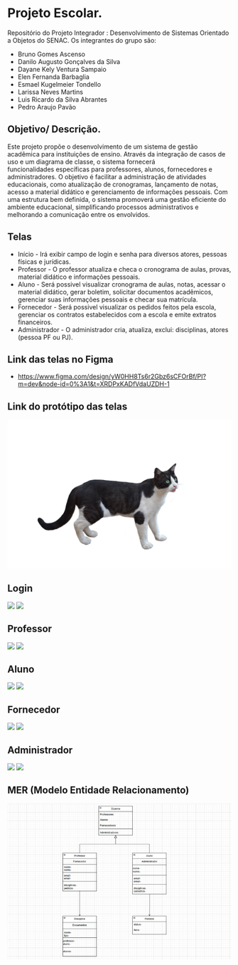 
# Projeto Escolar.

Repositório do Projeto Integrador : Desenvolvimento de Sistemas Orientado a Objetos do SENAC. Os integrantes do grupo são:

- Bruno Gomes Ascenso
- Danilo Augusto Gonçalves da Silva
- Dayane Kely Ventura Sampaio
- Elen Fernanda Barbaglia
- Esmael Kugelmeier Tondello
- Larissa Neves Martins
- Luis Ricardo da Silva Abrantes
- Pedro Araujo Pavão





## Objetivo/ Descrição.

Este projeto propõe o desenvolvimento de um sistema de gestão acadêmica para instituições
de ensino.
Através da integração de casos de uso e um diagrama de classe, o sistema fornecerá    
funcionalidades específicas para professores, alunos, fornecedores e administradores. O
objetivo é facilitar a administração de atividades educacionais, como atualização de
cronogramas, lançamento de notas, acesso a material didático e gerenciamento de
informações pessoais.
Com uma estrutura bem definida, o sistema promoverá uma gestão eficiente do ambiente
educacional, simplificando processos administrativos e melhorando a comunicação entre os
envolvidos.

## Telas
* Início - Irá exibir campo de login e senha para diversos atores, pessoas físicas e jurídicas.
* Professor -  O professor atualiza e checa o cronograma de aulas, provas, material didático e
informações pessoais.
* Aluno - Será possivel visualizar cronograma de aulas, notas, acessar o material didático, gerar boletim, solicitar documentos acadêmicos, gerenciar suas informações pessoais e
checar sua matrícula.
* Fornecedor - Será possivel visualizar os pedidos feitos pela escola, gerenciar os contratos
estabelecidos com a escola e emite extratos financeiros.
* Administrador - O administrador cria, atualiza, exclui: disciplinas, atores (pessoa PF ou PJ).


## Link das telas no Figma
* https://www.figma.com/design/yW0HH8Ts6r2Gbz6sCFOrBf/PI?m=dev&node-id=0%3A1&t=XRDPxKADfVdaUZDH-1

## Link do protótipo das telas
![gato_preto.png](/docs/gato_preto.png)

## Login
![](/docs/)
![](/docs/)
## Professor
![](/docs/)
![](/docs/)
## Aluno
![](/docs/)
![](/docs/)
## Fornecedor
![](/docs/)
![](/docs/)

## Administrador
![](/docs/)
![](/docs/)

## MER (Modelo Entidade Relacionamento)
![](/docs/MER.jpg)









